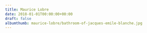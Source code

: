 ```yaml
---
title: Maurice Lobre
date: 2018-01-01T00:00:00+00:00
draft: false
albumthumb: maurice-lobre/bathroom-of-jacques-emile-blanche.jpg
---
```

